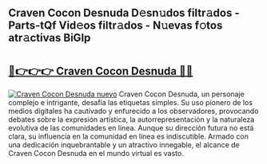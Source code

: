 ## Craven Cocon Desnuda D𝚎sn𝚞dos filtr𝚊dos - Parts-tQf Vid𝚎os filtr𝚊dos - N𝚞evas f𝚘tos atr𝚊ctivas BiGlp

# <h2><a href="http://mbbqwk0.tromn.icu/?c=Craven+Cocon+Desnuda">🔗👉👉👉 Craven Cocon Desnuda 🔗🔗</a></h2>

[![Craven Cocon Desnuda nuevo](https://i.imgur.com/pEAQMta.gif)](http://mbbqwk0.tromn.icu/?c=Craven+Cocon+Desnuda)
Craven Cocon Desnuda, un personaje complejo e intrigante, desafía las etiquetas simples. Su uso pionero de los medios digitales ha cautivado y enfurecido a los observadores, provocando debates sobre la expresión artística, la autorrepresentación y la naturaleza evolutiva de las comunidades en línea. Aunque su dirección futura no está clara, su influencia en la comunidad en línea es indiscutible. Armado con una dedicación inquebrantable y un atractivo innegable, el alcance de Craven Cocon Desnuda en el mundo virtual es vasto.
